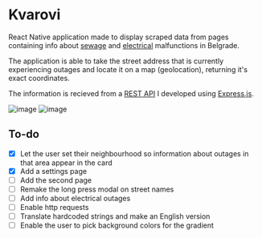 # Kvarovi

React Native application made to display scraped data
from pages containing info about 
[sewage](https://www.bvk.rs/kvarovi-na-mrezi/)
and [electrical](http://www.epsdistribucija.rs/Dan_0_Iskljucenja.htm) malfunctions
in Belgrade.

The application is able to take the street address that is currently
experiencing outages and locate it on a map (geolocation), returning it's exact
coordinates.

The information is recieved from a [REST API](https://github.com/Marko590/KvaroviServer)
I developed using [Express.js](https://github.com/expressjs/express).


![image](https://user-images.githubusercontent.com/62253006/173956825-3761dc0d-5542-483a-8a8a-ac1b83056906.png)
![image](https://user-images.githubusercontent.com/62253006/173956847-560e3807-cfca-4ca7-a363-71643657d296.png)



## To-do
- [x] Let the user set their neighbourhood so information about outages in that area appear in the card
- [x] Add a settings page
- [ ] Add the second page 
- [ ] Remake the long press modal on street names
- [ ] Add info about electrical outages
- [ ] Enable http requests
- [ ] Translate hardcoded strings and make an English version
- [ ] Enable the user to pick background colors for the gradient
